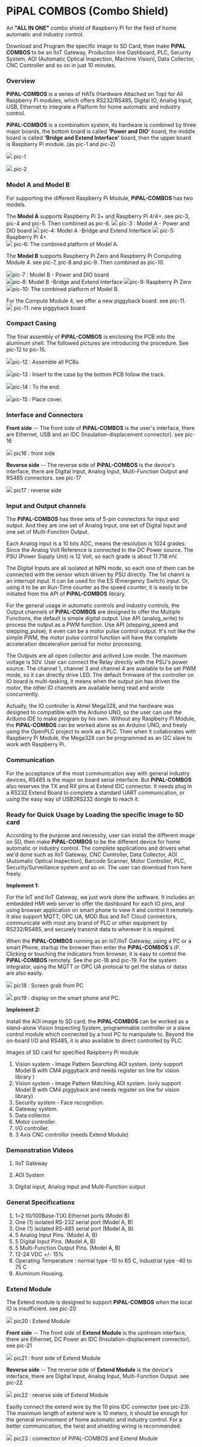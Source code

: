 # PiPAL COMBOS (Combo Shield)

An **"ALL IN ONE"** combo shield of Raspberry Pi for the field of home automatic and industry control.

Download and Program the specific image to SD Card, then make **PiPAL COMBOS** to be an IIoT Gateway, Production line Dashboard, PLC, Security System, AOI (Automatic Optical Inspection, Machine Vision), Data Collector, CNC Controller and so on in just 10 minutes.

### **Overview** 

**PiPAL-COMBOS** is a series of HATs (Hardware Attached on Top) for All Raspberry Pi modules, which offers RS232/RS485, Digital IO, Analog Input, USB, Ethernet to integrate a Platform for home automatic and industry control.

**PiPAL-COMBOS** is a combination system, its hardware is combined by three major boards, the bottom board is called **'Power and DIO'** board, the middle board is called **'Bridge and Extend Interface'** board, then the upper board is Raspberry Pi module. (as pic-1 and pic-2)

<img src="./pics/IMG_0919_1.jpg" /> pic-1

<img src="./pics/IMG_091819.jpg" /> pic-2

### **Model A and Model B**
For supporting the different Raspberry Pi Module, **PiPAL-COMBOS** has two models.

The **Model A** supports Raspberry Pi 3+ and Raspberry Pi 4/4+. see pic-3, pic-4 and pic-5. Then combined as pic-6.
<img src="./pics/IMG_0916.jpg" />
pic-3 : Model  A - Power and DIO board
<img src="./pics/IMG_0915.jpg" />
pic-4: Model A -Bridge and Extend Interface
<img src="./pics/IMG_0913.jpg" />
pic-5: Raspberry Pi 4+                                            
<img src="./pics/IMG_0917.jpg" />
pic-6: The combined platform of Model A.




The **Model B** supports Raspberry Pi Zero and Raspberry Pi Computing Module 4. see pic-7, pic-8 and pic-9. 
Then combined as pic-10.

<img src="./pics/IMG_0832.jpg" />pic-7 : Model B - Power and DIO board             
<img src="./pics/IMG_0833.jpg" />pic-8: Model B -Bridge and Extend Interface
<img src="./pics/IMG_0834.jpg" />pic-9: Raspberry Pi Zero         
<img src="./pics/IMG_0838.jpg" />pic-10: The combined platform of Model B.                                

For the Compute Module 4, we offer a new piggyback board. see pic-11.      
<img src="./pics/IMG_0863.jpg" />
pic-11: new piggyback board.           

### **Compact Casing**
The final assembly of **PiPAL-COMBOS** is enclosing the PCB into the aluminum shell. The followed pictures are introducing the procedure. See pic-12 to pic-15.

<img src="./pics/IMG_0882.jpg" />pic-12 : Assemble all PCBs

<img src="./pics/IMG_0881.jpg" />pic-13 : Insert to the case by the bottom PCB follow the track.

<img src="./pics/IMG_0879.jpg" />pic-14 : To the end.

<img src="./pics/IMG_0878.jpg" />pic-15 : Place cover.

### **Interface and Connectors**
**Front side** --
The front side of **PiPAL-COMBOS** is the user's interface, there are Ethernet, USB and an IDC (Insulation-displacement connector). see pic-16

<img src="./pics/IMG_0892s.jpg" /> pic16 : front side

**Reverse side** --
The reverse side of **PiPAL-COMBOS** is the device's interface, there are Digital Input, Analog Input, Multi-Function Output and RS485 connectors. see pic-17

<img src="./pics/IMG_0891s.jpg" /> pic17 : reverse side

### **Input and Output channels**
The **PiPAL-COMBOS** has three sets of 5-pin connectors for input and output. And they are one set of Analog Input, one set of Digital Input and one set of Multi-Function Output.

Each Analog input is a 10 bits ADC, means the resolution is 1024 grades. Since the Analog Volt Reference is connected to the DC Power source. The PSU (Power Supply Unit) is 12 Volt, so each grade is about 11.718 mV.

The Digital Inputs are all isolated at NPN mode, so each one of them can be connected with the sensor which driven by PSU directly. The 1st channl is an interrupt input. It can be used for the ES (Emergency Switch) input. Or, using it to be an Run-Time counter as the speed counter, it is easily to be initiated from the API of **PiPAL-COMBOS** library.

For the general usage in automatic controls and industry controls, the Output channels of **PiPAL-COMBOS** are designed to offer the Multiple Functions, the default is simple digital output. Use API (analog_write) to process the output as a PWM function. Use API (stepping_speed and stepping_pulse), it even can be a motor pulse control output. It's not like the simple PWM, the motor pulse control function will have the complete acceleration deceleration period for motor processing.

The Outputs are all open collector and actived Low mode. The maximum voltage is 50V. User can connect the Relay directly with the PSU's power source. The channel 1, channel 3 and channel 4 are available to be set PWM mode, so it can directly drive LED. The default firmware of the controller on IO board is multi-tasking, it means when the output pin has driven the motor, the other IO channels are available being read and wrote concurrently.    

Actually, the IO controller is Atmel Mega328, and the hardware was designed to compatible with the Arduino UNO, so the user can use the Arduino IDE to make program by his own. Without any Raspberry Pi Module, the **PiPAL-COMBOS** can be worked alone as an Arduino UNO, and freely using the OpenPLC project to work as a PLC. Then when it collaborates with Raspberry Pi Module, the Mega328 can be programmed as an I2C slave to work with Raspberry Pi. 

### **Communication**
For the acceptance of the most communication way with general industry devices, RS485 is the major on board serial interface. But **PiPAL-COMBOS** also reserves the TX and RX pins at Extend IDC connector. It needs plug in a RS232 Extend Board to complete a standard UART communication, or using the easy way of USB2RS232 dongle to reach it. 

### **Ready for Quick Usage by Loading the specific image to SD card**
According to the purpose and necessity, user can install the different image on SD, then make **PiPAL-COMBOS** to be the different device for home automatic or industry control. The complete applications and drivers what we'd done such as IIoT Gateway, CNC Controller, Data Collector, AOI (Automatic Optical Inspection), Barcode Scanner, Motor Controller, PLC, Security/Surveillance system and so on. The user can download from here freely.



**Implement 1:**
  
For the IoT and IIoT Gateway, we just work done the software. It includes an embedded HMI web server to offer the dashboard for each IO pins, and using browser application on smart phone to view it and control it remotely. It also support MQTT, OPC UA, MOD Bus and IIoT Cloud connectors, communicate with most any brand of PLC or other equipment by RS232/RS485, and securely transmit data to wherever it is required.

When the **PiPAL-COMBOS** running as an IoT/IIoT Gateway, using a PC or a smart Phone, startup the browser then enter the **PiPAL-COMBOS**'s IP. Clicking or touching the indicators from browser, it is easy to control the **PiPAL-COMBOS** remotely. See the pic-18 and pic-19. For the system integrator, using the MQTT or OPC UA protocal to get the status or datas are also easily.
  
<img src="./pics/IMG_GW001.jpg" /> pic18 : Screen grab from PC
  
  
  
  
<img src="./pics/IMG_GW002.jpg" /> pic19 : display on the smart phone and PC.
  
  
  
  
  
  
**Implement 2:**
  
Install the AOI image to SD card, the **PiPAL-COMBOS** can be worked as a stand-alone Vision Inspecting System, programmable controller or a slave control module which connected by a host PC to manipulate to. Beyond the on-board I/O and RS485, it is also available to direct controlled by PLC.

Images of SD card for specified Raspberry Pi module

1. Vision system - Image Pattern Searching AOI system. (only support Model B with CM4 piggyback and needs register on line for vision library )
2. Vision system - Image Pattern Matching AOI system. (only support Model B with CM4 piggyback and needs register on line for vision library)
3. Security system - Face recognition.
4. Gateway system.
5. Data collector.
6. Motor controller.
7. I/O controller.
8. 3 Axis CNC controllor (needs Extend Module)

### **Demonstration Videos**

1. IIoT Gateway

2. AOI System

3. Digital input, Analog input and Multi-Function output

###  **General Specifications**

1. 1~2 10/100Base-T(X) Ethernet ports (Model B)
2. One (1) isolated RS-232 serial port  (Model A, B)
3. One (1) isolated RS-485 serial port  (Model A, B)
4. 5 Analog Input Pins.  (Model A, B)
5. 5 Digital Input Pins.  (Model A, B)
6. 5 Multi-Function Output Pins.  (Model A, B)
7. 12-24 VDC +/- 15% 
8. Operating Temperature : normal type -10 to 65 C, industrial type -40 to 75 C 
9. Aluminum Housing.



### **Extend Module**

The Extend module is designed to support **PiPAL-COMBOS** when the local IO is insufficient. see pic-20

<img src="./pics/IMG_0943.jpg" /> pic20 : Extend Module

**Front side** --
The front side of **Extend Module** is the upstream interface, there are Ethernet, DC Power an IDC (Insulation-displacement connector). see pic-21

<img src="./pics/IMG_0944.jpg" /> pic21 : front side of Extend Module

**Reverse side** --
The reverse side of **Extend Module** is the device's interface, there are Digital Input, Analog Input, Multi-Function Output. see pic-22

<img src="./pics/IMG_0946.jpg" /> pic22 : reverse side of Extend Module

Easilly connect the extend wire by the 10 pins IDC connector (see pic-23). The maximum length of extend wire is 10 meters, it should be enough for the general environment of home automatic and industry control. For a better communication, the twist and shielding wiring is recommended.

<img src="./pics/IMG_0949.jpg" /> pic23 : connection of PiPAL-COMBOS and Extend Module

